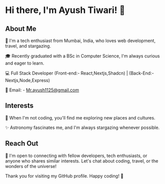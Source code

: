 
# Hi there, I'm Ayush Tiwari! 👋

## About Me

🚀 I'm a tech enthusiast from Mumbai, India, who loves web development, travel, and stargazing.

🎓 Recently graduated with a BSc in Computer Science, I'm always curious and eager to learn.

💻 Full Stack Developer (Front-end:- React,Nextjs,Shadcn) | (Back-End:- Nextjs,Node,Express)

📧 Email: - Mr.ayush1125@gmail.com

## Interests

🧳 When I'm not coding, you'll find me exploring new places and cultures.

✨ Astronomy fascinates me, and I'm always stargazing whenever possible.

## Reach Out

🤝 I'm open to connecting with fellow developers, tech enthusiasts, or anyone who shares similar interests. Let's chat about coding, travel, or the wonders of the universe!

Thank you for visiting my GitHub profile. Happy coding! 🌟





